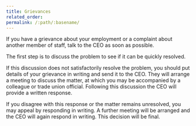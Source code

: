 ```yaml
---
title: Grievances
related_order: 
permalink: /:path/:basename/
---
```


If you have a grievance about your employment or a complaint about another
member of staff, talk to the CEO as soon as possible.

The first step is to discuss the problem to see if it can be quickly resolved.

If this discussion does not satisfactorily resolve the problem, you should put
details of your grievance in writing and send it to the CEO. They will arrange a
meeting to discuss the matter, at which you may be accompanied by a colleague or
trade union official. Following this discussion the CEO will provide a written
response.

If you disagree with this response or the matter remains unresolved, you may
appeal by responding in writing. A further meeting will be arranged and the CEO
will again respond in writing. This decision will be final.
